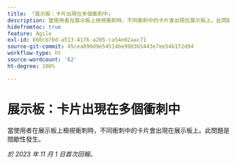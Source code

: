 ```yaml
---
title: 「展示板：卡片出現在多個衝刺中」
description: 當使用者在展示板上檢視衝刺時，不同衝刺中的卡片會出現在展示板上。此問題是間歇性發生。
hidefromtoc: true
feature: Agile
exl-id: 660cb70d-a513-4176-a205-ca54e02aac71
source-git-commit: 45cea090d9e54514be9983b5443e7ee54b1f2d94
workflow-type: ht
source-wordcount: '62'
ht-degree: 100%

---
```


# 展示板：卡片出現在多個衝刺中

當使用者在展示板上檢視衝刺時，不同衝刺中的卡片會出現在展示板上。此問題是間歇性發生。

_於 2023 年 11 月 1 日首次回報。_
